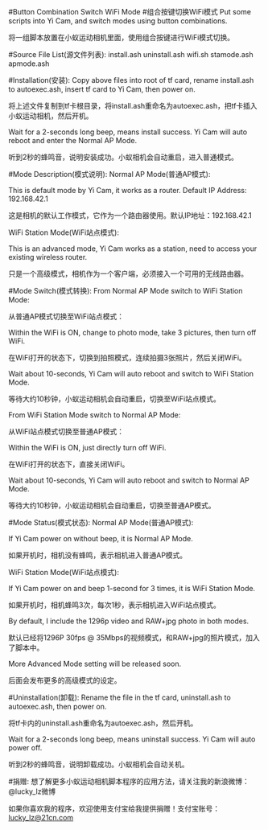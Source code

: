 #Button Combination Switch WiFi Mode
#组合按键切换WiFi模式
Put some scripts into Yi Cam, and switch modes using button combinations.

将一组脚本放置在小蚁运动相机里面，使用组合按键进行WiFi模式切换。

#Source File List(源文件列表):
  install.ash
uninstall.ash
     wifi.sh
  stamode.ash
   apmode.ash

#Installation(安装):
Copy above files into root of tf card, rename install.ash to autoexec.ash, insert tf card to Yi Cam, then power on.

将上述文件复制到tf卡根目录，将install.ash重命名为autoexec.ash，把tf卡插入小蚁运动相机，然后开机。

Wait for a 2-seconds long beep, means install success. Yi Cam will auto reboot and enter the Normal AP Mode.

听到2秒的蜂鸣音，说明安装成功。小蚁相机会自动重启，进入普通模式。

#Mode Description(模式说明):
Normal AP Mode(普通AP模式):

This is default mode by Yi Cam, it works as a router. Default IP Address: 192.168.42.1

这是相机的默认工作模式，它作为一个路由器使用。默认IP地址：192.168.42.1

WiFi Station Mode(WiFi站点模式):

This is an advanced mode, Yi Cam works as a station, need to access your existing wireless router.

只是一个高级模式，相机作为一个客户端，必须接入一个可用的无线路由器。

#Mode Switch(模式转换):
From Normal AP Mode switch to WiFi Station Mode:

从普通AP模式切换至WiFi站点模式：

Within the WiFi is ON, change to photo mode, take 3 pictures, then turn off WiFi. 

在WiFi打开的状态下，切换到拍照模式，连续拍摄3张照片，然后关闭WiFi。

Wait about 10-seconds, Yi Cam will auto reboot and switch to WiFi Station Mode.

等待大约10秒钟，小蚁运动相机会自动重启，切换至WiFi站点模式。

From WiFi Station Mode switch to Normal AP Mode:

从WiFi站点模式切换至普通AP模式：

Within the WiFi is ON, just directly turn off WiFi.

在WiFi打开的状态下，直接关闭WiFi。

Wait about 10-seconds, Yi Cam will auto reboot and switch to Normal AP Mode.

等待大约10秒钟，小蚁运动相机会自动重启，切换至普通AP模式。

#Mode Status(模式状态):
Normal AP Mode(普通AP模式):

If Yi Cam power on without beep, it is Normal AP Mode. 

如果开机时，相机没有蜂鸣，表示相机进入普通AP模式。

WiFi Station Mode(WiFi站点模式):

If Yi Cam power on and beep 1-second for 3 times, it is WiFi Station Mode.

如果开机时，相机蜂鸣3次，每次1秒，表示相机进入WiFi站点模式。

By default, I include the 1296p video and RAW+jpg photo in both modes.

默认已经将1296P 30fps @ 35Mbps的视频模式，和RAW+jpg的照片模式，加入了脚本中。

More Advanced Mode setting will be released soon.

后面会发布更多的高级模式的设定。

#Uninstallation(卸载):
Rename the file in the tf card, uninstall.ash to autoexec.ash, then power on.

将tf卡内的uninstall.ash重命名为autoexec.ash，然后开机。

Wait for a 2-seconds long beep, means uninstall success. Yi Cam will auto power off.

听到2秒的蜂鸣音，说明卸载成功。小蚁相机会自动关机。

#捐赠:
想了解更多小蚁运动相机脚本程序的应用方法，请关注我的新浪微博：@lucky_lz微博

如果你喜欢我的程序，欢迎使用支付宝给我提供捐赠！支付宝账号：lucky_lz@21cn.com
